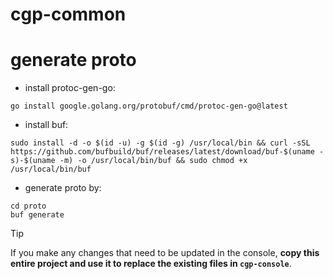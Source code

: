 # cgp-common

# generate proto
- install protoc-gen-go:
```
go install google.golang.org/protobuf/cmd/protoc-gen-go@latest
```
- install buf:
```
sudo install -d -o $(id -u) -g $(id -g) /usr/local/bin && curl -sSL https://github.com/bufbuild/buf/releases/latest/download/buf-$(uname -s)-$(uname -m) -o /usr/local/bin/buf && sudo chmod +x /usr/local/bin/buf
```
- generate proto by:
```
cd proto
buf generate
```
> [!TIP]
> If you make any changes that need to be updated in the console, **copy this entire project and use it to replace the existing files in `cgp-console`**.